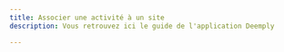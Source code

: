 ```yaml
---
title: Associer une activité à un site
description: Vous retrouvez ici le guide de l'application Deemply

---
```


